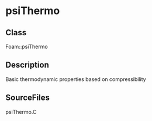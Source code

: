 # psiThermo 
## Class
Foam::psiThermo

## Description
Basic thermodynamic properties based on compressibility

## SourceFiles
psiThermo.C

